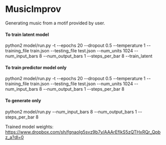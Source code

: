 # MusicImprov
Generating music from a motif provided by user.

#### To train latent model
python2 model/run.py -t --epochs 20 --dropout 0.5 --temperature 1 --training_file train.json --testing_file test.json --num_units 1024 --num_input_bars 8 --num_output_bars 1 --steps_per_bar 8 --train_latent

#### To train predictor model only
python2 model/run.py -t --epochs 20 --dropout 0.5 --temperature 1 --training_file train.json --testing_file test.json --num_units 1024 --num_input_bars 8 --num_output_bars 1 --steps_per_bar 8

#### To generate only
python2 model/run.py --num_input_bars 8 --num_output_bars 1 --steps_per_bar 8

Trained model weights: https://www.dropbox.com/sh/fgnaolg5svz9b7y/AAArEflkS5zQTHxRQr_Qpbz_a?dl=0